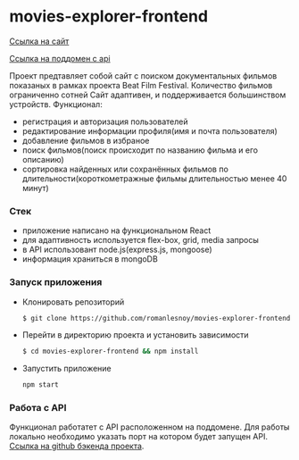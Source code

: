 # movies-explorer-frontend

[Ссылка на сайт](https://movies-explorer.nomoredomains.icu)

[Ссылка на поддомен с api](https://api.movies-explorer.nomoredomains.icu)

Проект предтавляет собой сайт с поиском документальных фильмов показаных в рамках проекта Beat Film Festival. Количество фильмов ограниченно сотней
Сайт адаптивен, и поддерживается большинством устройств.
Функционал:
 - регистрация и авторизация пользователей
 - редактирование информации профиля(имя и почта пользователя)
 - добавление фильмов в избраное
 - поиск фильмов(поиск происходит по названию фильма и его описанию)
 - сортировка найденных или сохранённых фильмов по длительности(короткометражные фильмы длительностью менее 40 минут)

### Стек

- приложение написано на функциональном React
- для адаптивность используется flex-box, grid, media запросы
- в API использовант node.js(express.js, mongoose)
- информация храниться в mongoDB

### Запуск приложения

- Клонировать репозиторий
    ```bash
    $ git clone https://github.com/romanlesnoy/movies-explorer-frontend.git
    ```
- Перейти в директорию проекта и установить зависимости
    ```bash
    $ cd movies-explorer-frontend && npm install
    ```
- Запустить приложение
    ```bash
    npm start
    ```

### Работа с API

Функционал работатет c API расположенном на поддомене. Для работы локально необходимо указать порт на котором будет запущен API.
[Ссылка на github бэкенда проекта](https://github.com/romanlesnoy/movies-explorer-api).
